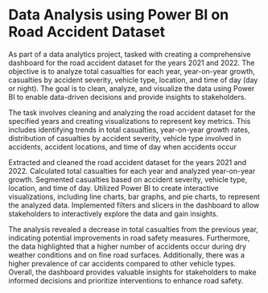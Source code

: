 # Data Analysis using Power BI on Road Accident Dataset
As part of a data analytics project, tasked with creating a comprehensive dashboard for the road accident dataset for the years 2021 and 2022. The objective is to analyze total casualties for each year, year-on-year growth, casualties by accident severity, vehicle type, location, and time of day (day or night). The goal is to clean, analyze, and visualize the data using Power BI to enable data-driven decisions and provide insights to stakeholders.

The task involves cleaning and analyzing the road accident dataset for the specified years and creating visualizations to represent key metrics. This includes identifying trends in total casualties, year-on-year growth rates, distribution of casualties by accident severity, vehicle type involved in accidents, accident locations, and time of day when accidents occur

Extracted and cleaned the road accident dataset for the years 2021 and 2022. Calculated total casualties for each year and analyzed year-on-year growth. Segmented casualties based on accident severity, vehicle type, location, and time of day. Utilized Power BI to create interactive visualizations, including line charts, bar graphs, and pie charts, to represent the analyzed data. Implemented filters and slicers in the dashboard to allow stakeholders to interactively explore the data and gain insights.

The analysis revealed a decrease in total casualties from the previous year, indicating potential improvements in road safety measures. Furthermore, the data highlighted that a higher number of accidents occur during dry weather conditions and on fine road surfaces. Additionally, there was a higher prevalence of car accidents compared to other vehicle types. Overall, the dashboard provides valuable insights for stakeholders to make informed decisions and prioritize interventions to enhance road safety.
